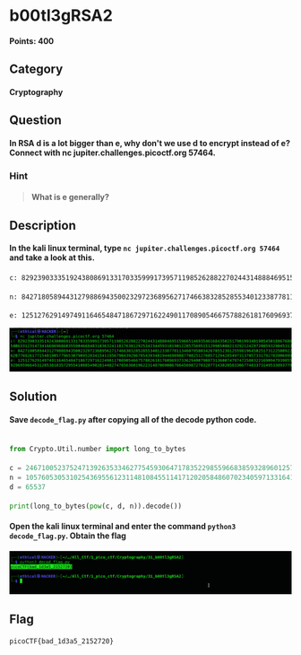 # b00tl3gRSA2
#### Points: 400

## Category
#### Cryptography

## Question
#### In RSA d is a lot bigger than e, why don't we use d to encrypt instead of e? Connect with nc jupiter.challenges.picoctf.org 57464.

### Hint
>#### What is e generally?
## Description
#### In the kali linux terminal, type `nc jupiter.challenges.picoctf.org 57464` and take a look at this.
```bash
c: 82923903335192438086913317033599917395711985262882270244314888469515966514693546168435025179019934019054501886768653399185120602576901438495069363926419537540633123147341669696860355904668483103632411817638129253423445931019012285756951512990508021329212429720859329045312118148754935154616259399307480334032

n: 84271805894431279886943500232972368956271746638328528553401233877811346079580342670552381255981964502517312250892251156959334738145978978596839814140789503620776926177154819057796530790952834154119567904392967854393401944698988770825127605712942854973137057331792783906999847703944470341077944874361044644203

e: 12512762914974911646548471867297162249011708905466757882618176096937336294007908731360074797472580322169094793985572974172929586903558622468618463332224887929695966453128538183572955410885490281448274785636019622314870690067664569872783287714382058330677483373149533893779972158219541237793423676863044940793


```
![flag](02.png)



## Solution

#### Save `decode_flag.py` after copying all of the decode python code. 
```python

from Crypto.Util.number import long_to_bytes

c = 24671005237524713926353346277545930647178352298559668385932896012579109894122520377187768313208226992229285992848317140202626178774598340031249145139938679896088874021463220309428952912854564728583959962723694799495582232782493043171087707842755629255194315973794606626971669114495890354071890436563936897704
n = 105760530531025436955612311481084551141712020584860702340597133164102847123167169739434833136258478502812722552456582440826441500952079159122249429274963951295547928034458140096705407288335588156103842304787508857709281789494304255771075252823696091203106367301825364517994008390006948115589455754694509545101
d = 65537

print(long_to_bytes(pow(c, d, n)).decode())

```
#### Open the kali linux terminal and enter the command `python3 decode_flag.py`. Obtain the flag 

![flag](2.png)
## Flag
`picoCTF{bad_1d3a5_2152720}`